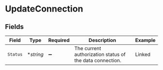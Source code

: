 # UpdateConnection


## Fields

| Field                                                    | Type                                                     | Required                                                 | Description                                              | Example                                                  |
| -------------------------------------------------------- | -------------------------------------------------------- | -------------------------------------------------------- | -------------------------------------------------------- | -------------------------------------------------------- |
| `Status`                                                 | **string*                                                | :heavy_minus_sign:                                       | The current authorization status of the data connection. | Linked                                                   |
